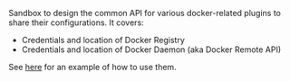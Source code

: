 Sandbox to design the common API for various docker-related plugins to share their configurations.
It covers:

* Credentials and location of Docker Registry
* Credentials and location of Docker Daemon (aka Docker Remote API)

See [here](src/test/java/org/jenkinsci/plugins/docker/commons) for an example of how to use them.